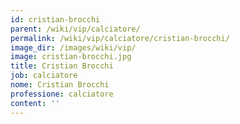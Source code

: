 ```yaml
---
id: cristian-brocchi
parent: /wiki/vip/calciatore/
permalink: /wiki/vip/calciatore/cristian-brocchi/
image_dir: /images/wiki/vip/
image: cristian-brocchi.jpg
title: Cristian Brocchi
job: calciatore
nome: Cristian Brocchi
professione: calciatore
content: ''
---
```

